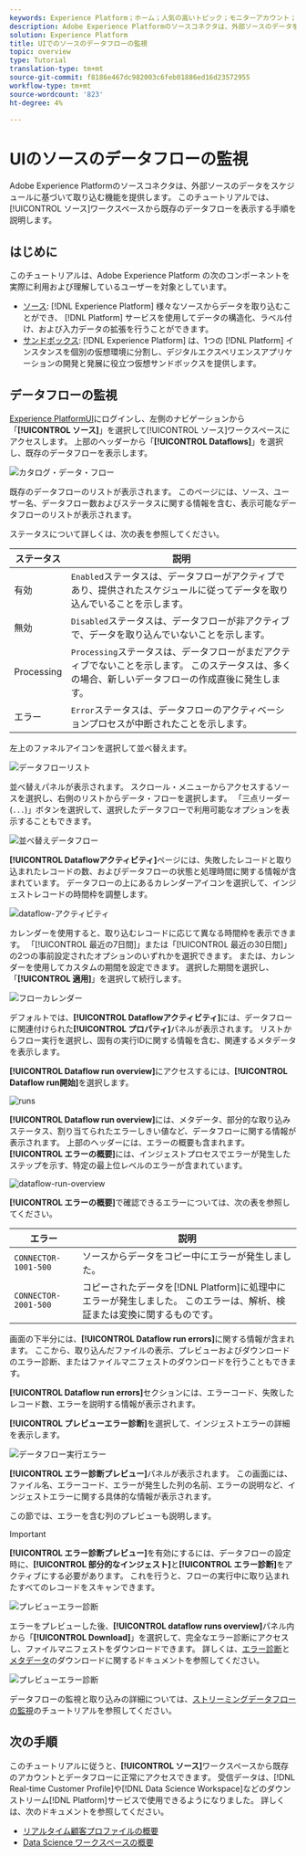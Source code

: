 ```yaml
---
keywords: Experience Platform；ホーム；人気の高いトピック；モニターアカウント；モニターデータフロー；データフロー；ソース
description: Adobe Experience Platformのソースコネクタは、外部ソースのデータをスケジュールに基づいて取り込む機能を提供します。 このチュートリアルでは、ソース・ワークスペースから既存のデータ・フローを表示する手順を説明します。
solution: Experience Platform
title: UIでのソースのデータフローの監視
topic: overview
type: Tutorial
translation-type: tm+mt
source-git-commit: f8186e467dc982003c6feb01886ed16d23572955
workflow-type: tm+mt
source-wordcount: '823'
ht-degree: 4%

---
```



# UIのソースのデータフローの監視

Adobe Experience Platformのソースコネクタは、外部ソースのデータをスケジュールに基づいて取り込む機能を提供します。 このチュートリアルでは、[!UICONTROL ソース]ワークスペースから既存のデータフローを表示する手順を説明します。

## はじめに

このチュートリアルは、Adobe Experience Platform の次のコンポーネントを実際に利用および理解しているユーザーを対象としています。

- [ソース](../../sources/home.md): [!DNL Experience Platform] 様々なソースからデータを取り込むことができ、 [!DNL Platform] サービスを使用してデータの構造化、ラベル付け、および入力データの拡張を行うことができます。
- [サンドボックス](../../sandboxes/home.md): [!DNL Experience Platform] は、1つの [!DNL Platform] インスタンスを個別の仮想環境に分割し、デジタルエクスペリエンスアプリケーションの開発と発展に役立つ仮想サンドボックスを提供します。

## データフローの監視

[Experience PlatformUI](https://platform.adobe.com)にログインし、左側のナビゲーションから「**[!UICONTROL ソース]**」を選択して[!UICONTROL ソース]ワークスペースにアクセスします。 上部のヘッダーから「**[!UICONTROL Dataflows]**」を選択し、既存のデータフローを表示します。

![カタログ・データ・フロー](../assets/ui/monitor-sources/catalog-dataflows.png)

既存のデータフローのリストが表示されます。 このページには、ソース、ユーザー名、データフロー数およびステータスに関する情報を含む、表示可能なデータフローのリストが表示されます。

ステータスについて詳しくは、次の表を参照してください。

| ステータス | 説明 |
| ------ | ----------- |
| 有効 | `Enabled`ステータスは、データフローがアクティブであり、提供されたスケジュールに従ってデータを取り込んでいることを示します。 |
| 無効 | `Disabled`ステータスは、データフローが非アクティブで、データを取り込んでいないことを示します。 |
| Processing | `Processing`ステータスは、データフローがまだアクティブでないことを示します。 このステータスは、多くの場合、新しいデータフローの作成直後に発生します。 |
| エラー | `Error`ステータスは、データフローのアクティベーションプロセスが中断されたことを示します。 |

左上のファネルアイコンを選択して並べ替えます。

![データフローリスト](../assets/ui/monitor-sources/dataflows-list.png)

並べ替えパネルが表示されます。 スクロール・メニューからアクセスするソースを選択し、右側のリストからデータ・フローを選択します。 「三点リーダー(`...`)」ボタンを選択して、選択したデータフローで利用可能なオプションを表示することもできます。

![並べ替えデータフロー](../assets/ui/monitor-sources/dataflows-sort.png)

**[!UICONTROL Dataflowアクティビティ]**&#x200B;ページには、失敗したレコードと取り込まれたレコードの数、およびデータフローの状態と処理時間に関する情報が含まれています。 データフローの上にあるカレンダーアイコンを選択して、インジェストレコードの時間枠を調整します。

![dataflow-アクティビティ](../assets/ui/monitor-sources/dataflow-activity.png)

カレンダーを使用すると、取り込むレコードに応じて異なる時間枠を表示できます。 「[!UICONTROL 最近の7日間]」または「[!UICONTROL 最近の30日間]」の2つの事前設定されたオプションのいずれかを選択できます。 または、カレンダーを使用してカスタムの期間を設定できます。 選択した期間を選択し、「**[!UICONTROL 適用]**」を選択して続行します。

![フローカレンダー](../assets/ui/monitor-sources/flow-calendar.png)

デフォルトでは、**[!UICONTROL Dataflowアクティビティ]**&#x200B;には、データフローに関連付けられた&#x200B;**[!UICONTROL プロパティ]**&#x200B;パネルが表示されます。 リストからフロー実行を選択し、固有の実行IDに関する情報を含む、関連するメタデータを表示します。

**[!UICONTROL Dataflow run overview]**&#x200B;にアクセスするには、**[!UICONTROL Dataflow run開始]**&#x200B;を選択します。

![runs](../assets/ui/monitor-sources/run-metadata.png)

**[!UICONTROL Dataflow run overview]**&#x200B;には、メタデータ、部分的な取り込みステータス、割り当てられたエラーしきい値など、データフローに関する情報が表示されます。 上部のヘッダーには、エラーの概要も含まれます。 **[!UICONTROL エラーの概要]**&#x200B;には、インジェストプロセスでエラーが発生したステップを示す、特定の最上位レベルのエラーが含まれています。

![dataflow-run-overview](../assets/ui/monitor-sources/dataflow-run-overview.png)

**[!UICONTROL エラーの概要]**&#x200B;で確認できるエラーについては、次の表を参照してください。

| エラー | 説明 |
| ---------- | ----------- |
| `CONNECTOR-1001-500` | ソースからデータをコピー中にエラーが発生しました。 |
| `CONNECTOR-2001-500` | コピーされたデータを[!DNL Platform]に処理中にエラーが発生しました。 このエラーは、解析、検証または変換に関するものです。 |

画面の下半分には、**[!UICONTROL Dataflow run errors]**&#x200B;に関する情報が含まれます。 ここから、取り込んだファイルの表示、プレビューおよびダウンロードのエラー診断、またはファイルマニフェストのダウンロードを行うこともできます。

**[!UICONTROL Dataflow run errors]**&#x200B;セクションには、エラーコード、失敗したレコード数、エラーを説明する情報が表示されます。

**[!UICONTROL プレビューエラー診断]**&#x200B;を選択して、インジェストエラーの詳細を表示します。

![データフロー実行エラー](../assets/ui/monitor-sources/dataflow-run-errors.png)

**[!UICONTROL エラー診断プレビュー]**&#x200B;パネルが表示されます。 この画面には、ファイル名、エラーコード、エラーが発生した列の名前、エラーの説明など、インジェストエラーに関する具体的な情報が表示されます。

この節では、エラーを含む列のプレビューも説明します。

>[!IMPORTANT]
>
>**[!UICONTROL エラー診断プレビュー]**&#x200B;を有効にするには、データフローの設定時に、**[!UICONTROL 部分的なインジェスト]**&#x200B;と&#x200B;**[!UICONTROL エラー診断]**&#x200B;をアクティブにする必要があります。 これを行うと、フローの実行中に取り込まれたすべてのレコードをスキャンできます。

![プレビューエラー診断](../assets/ui/monitor-sources/preview-error-diagnostics.png)

エラーをプレビューした後、**[!UICONTROL dataflow runs overview]**&#x200B;パネル内から「**[!UICONTROL Download]**」を選択して、完全なエラー診断にアクセスし、ファイルマニフェストをダウンロードできます。 詳しくは、[エラー診断](../../ingestion/batch-ingestion/partial.md#retrieve-errors)と[メタデータ](../../ingestion/batch-ingestion/partial.md#download-metadata)のダウンロードに関するドキュメントを参照してください。

![プレビューエラー診断](../assets/ui/monitor-sources/download.png)

データフローの監視と取り込みの詳細については、[ストリーミングデータフローの監視](../../ingestion/quality/monitor-data-ingestion.md)のチュートリアルを参照してください。

## 次の手順

このチュートリアルに従うと、**[!UICONTROL ソース]**&#x200B;ワークスペースから既存のアカウントとデータフローに正常にアクセスできます。 受信データは、[!DNL Real-time Customer Profile]や[!DNL Data Science Workspace]などのダウンストリーム[!DNL Platform]サービスで使用できるようになりました。 詳しくは、次のドキュメントを参照してください。

- [リアルタイム顧客プロファイルの概要](../../profile/home.md)
- [Data Science ワークスペースの概要](../../data-science-workspace/home.md)
